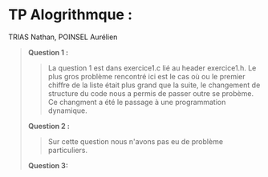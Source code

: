 # TP Alogrithmque :
TRIAS Nathan, POINSEL Aurélien

> **Question 1 :**
>>La question 1 est dans exercice1.c lié au header exercice1.h. Le plus gros problème rencontré ici est le cas où ou le premier chiffre de la liste était plus grand que la suite, le changement de structure du code nous a permis de passer outre se probème. Ce changment a été le passage à une programmation dynamique.
>
> **Question 2 :**
>>Sur cette question nous n'avons pas eu de problème particuliers.
>
>**Question 3:**
>>
